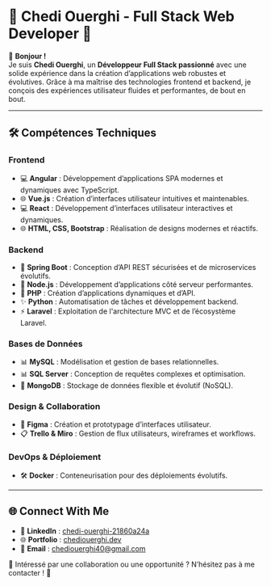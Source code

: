 # 🌟 Chedi Ouerghi - Full Stack Web Developer 🌟

👋 **Bonjour !**  
Je suis **Chedi Ouerghi**, un **Développeur Full Stack passionné** avec une solide expérience dans la création d’applications web robustes et évolutives. Grâce à ma maîtrise des technologies frontend et backend, je conçois des expériences utilisateur fluides et performantes, de bout en bout.

---

## 🛠️ Compétences Techniques

### Frontend  
- 💻 **Angular** : Développement d’applications SPA modernes et dynamiques avec TypeScript.  
- 🌐 **Vue.js** : Création d’interfaces utilisateur intuitives et maintenables.  
- 💻 **React** : Développement d’interfaces utilisateur interactives et dynamiques.  
- 🌐 **HTML, CSS, Bootstrap** : Réalisation de designs modernes et réactifs.

### Backend  
- 🔄 **Spring Boot** : Conception d’API REST sécurisées et de microservices évolutifs.  
- 🔄 **Node.js** : Développement d’applications côté serveur performantes.  
- 🐐 **PHP** : Création d’applications dynamiques et d’API.  
- ✨ **Python** : Automatisation de tâches et développement backend.  
- ⚡ **Laravel** : Exploitation de l'architecture MVC et de l’écosystème Laravel.

### Bases de Données  
- 📊 **MySQL** : Modélisation et gestion de bases relationnelles.  
- 📊 **SQL Server** : Conception de requêtes complexes et optimisation.  
- 📓 **MongoDB** : Stockage de données flexible et évolutif (NoSQL).

### Design & Collaboration  
- 🎨 **Figma** : Création et prototypage d’interfaces utilisateur.  
- 📋 **Trello & Miro** : Gestion de flux utilisateurs, wireframes et workflows.

### DevOps & Déploiement  
- 🛠️ **Docker** : Conteneurisation pour des déploiements évolutifs.

---


## 🌐 Connect With Me

- 🔗 **LinkedIn** : [chedi-ouerghi-21860a24a](https://www.linkedin.com/in/chedi-ouerghi-21860a24a/)  
- 🌐 **Portfolio** : [chediouerghi.dev](https://my-portfolio-2025-tan.vercel.app/)  
- 📧 **Email** : chediouerghi40@gmail.com  

🎯 Intéressé par une collaboration ou une opportunité ? N’hésitez pas à me contacter ! 🚀
